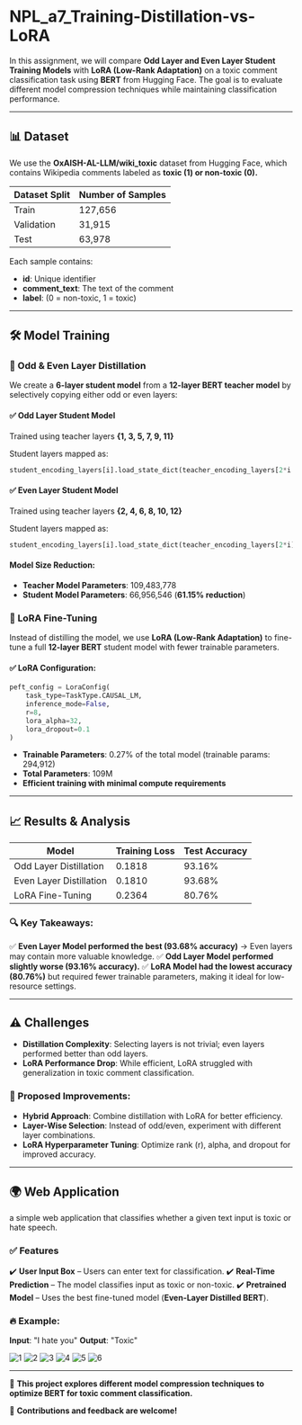 # NPL_a7_Training-Distillation-vs-LoRA

In this assignment, we will compare **Odd Layer and Even Layer Student Training Models** with **LoRA (Low-Rank Adaptation)** on a toxic comment classification task using **BERT** from Hugging Face. The goal is to evaluate different model compression techniques while maintaining classification performance.

---

## 📊 Dataset
We use the **OxAISH-AL-LLM/wiki_toxic** dataset from Hugging Face, which contains Wikipedia comments labeled as **toxic (1) or non-toxic (0).**

| Dataset Split | Number of Samples |
|--------------|------------------|
| Train       | 127,656          |
| Validation  | 31,915           |
| Test        | 63,978           |

Each sample contains:
- **id**: Unique identifier
- **comment_text**: The text of the comment
- **label**: (0 = non-toxic, 1 = toxic)

---

## 🛠️ Model Training

### 📌 Odd & Even Layer Distillation
We create a **6-layer student model** from a **12-layer BERT teacher model** by selectively copying either odd or even layers:

#### ✅ Odd Layer Student Model
Trained using teacher layers **{1, 3, 5, 7, 9, 11}**

Student layers mapped as:
```python
student_encoding_layers[i].load_state_dict(teacher_encoding_layers[2*i - 1].state_dict())
```

#### ✅ Even Layer Student Model
Trained using teacher layers **{2, 4, 6, 8, 10, 12}**

Student layers mapped as:
```python
student_encoding_layers[i].load_state_dict(teacher_encoding_layers[2*i].state_dict())
```

#### Model Size Reduction:
- **Teacher Model Parameters**: 109,483,778
- **Student Model Parameters**: 66,956,546 (**61.15% reduction**)

### 📌 LoRA Fine-Tuning
Instead of distilling the model, we use **LoRA (Low-Rank Adaptation)** to fine-tune a full **12-layer BERT** student model with fewer trainable parameters.

#### ✅ LoRA Configuration:
```python
peft_config = LoraConfig(
    task_type=TaskType.CAUSAL_LM,  
    inference_mode=False,  
    r=8,  
    lora_alpha=32,  
    lora_dropout=0.1  
)
```
- **Trainable Parameters**: 0.27% of the total model (trainable params: 294,912)
- **Total Parameters**: 109M
- **Efficient training with minimal compute requirements**

---

## 📈 Results & Analysis

| Model                     | Training Loss | Test Accuracy |
|--------------------------|---------------|--------------|
| Odd Layer Distillation  | 0.1818        | 93.16%       |
| Even Layer Distillation | 0.1810        | 93.68%       |
| LoRA Fine-Tuning       | 0.2364        | 80.76%       |

### 🔍 Key Takeaways:
✅ **Even Layer Model performed the best (93.68% accuracy)** → Even layers may contain more valuable knowledge.
✅ **Odd Layer Model performed slightly worse (93.16% accuracy).**
✅ **LoRA Model had the lowest accuracy (80.76%)** but required fewer trainable parameters, making it ideal for low-resource settings.

---

## ⚠️ Challenges
- **Distillation Complexity**: Selecting layers is not trivial; even layers performed better than odd layers.
- **LoRA Performance Drop**: While efficient, LoRA struggled with generalization in toxic comment classification.

### 🚀 Proposed Improvements:
- **Hybrid Approach**: Combine distillation with LoRA for better efficiency.
- **Layer-Wise Selection**: Instead of odd/even, experiment with different layer combinations.
- **LoRA Hyperparameter Tuning**: Optimize rank (r), alpha, and dropout for improved accuracy.

---

## 🌍 Web Application

a simple web application that classifies whether a given text input is toxic or hate speech.

### ✅ Features
✔️ **User Input Box** – Users can enter text for classification.
✔️ **Real-Time Prediction** – The model classifies input as toxic or non-toxic.
✔️ **Pretrained Model** – Uses the best fine-tuned model (**Even-Layer Distilled BERT**).

### 🔥 Example:
**Input**: "I hate you"
**Output**: "Toxic"

![1](https://github.com/user-attachments/assets/fa7e9982-567c-45f4-895d-71445f93788f)
![2](https://github.com/user-attachments/assets/dfdd8d6c-f353-4602-aa80-691c066d0450)
![3](https://github.com/user-attachments/assets/da59b691-62b8-4fee-95a1-83f4f266a01a)
![4](https://github.com/user-attachments/assets/218ee753-0b10-4866-99a2-f3d20f5fe083)
![5](https://github.com/user-attachments/assets/22a57aaf-b695-4e76-8904-4cd303b875ac)
![6](https://github.com/user-attachments/assets/81dcffcd-53fd-4221-b55e-072a1aefe9c2)

---

🚀 **This project explores different model compression techniques to optimize BERT for toxic comment classification.**

📌 **Contributions and feedback are welcome!**
